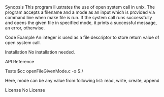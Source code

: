 Synopsis
This program illustrates the use of open system call in unix. The program accepts a filename and a mode as an input which is provided via command line when make file is run.
If the system call runs successfully and opens the given file in specified mode, it prints a successful message, an error, otherwise.

Code Example
An integer is used as a file descriptor to store return value of open system call.

Installation
No installation needed.

API Reference

Tests
$cc openFileGivenMode.c -o <output>
$./<output> <fileName> <mode>

Here,
mode can be any value from following list:
read, write, create, append

License
No License

